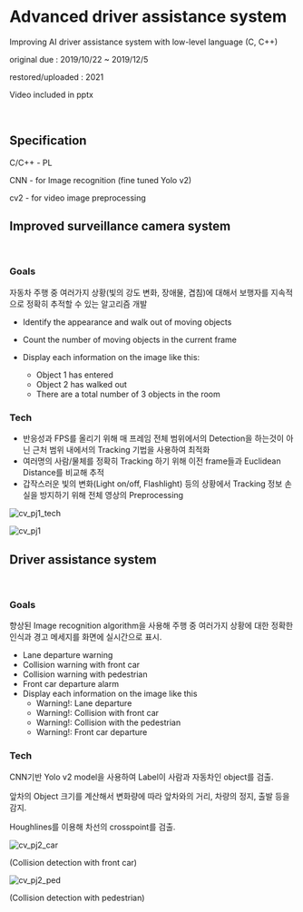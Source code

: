

# Advanced driver assistance system

Improving AI driver assistance system with low-level language (C, C++)

original due : 2019/10/22 ~ 2019/12/5

restored/uploaded : 2021

Video included in pptx

<br>

## Specification

C/C++ - PL

CNN - for Image recognition (fine tuned Yolo v2)

cv2 - for video image preprocessing



## Improved  surveillance camera system

<br>

### Goals

자동차 주행 중 여러가지 상황(빛의 강도 변화, 장애물, 겹침)에 대해서 보행자를 지속적으로 정확히 추적할 수 있는 알고리즘 개발



- Identify the appearance and walk out of moving objects

- Count the number of moving objects in the current  frame

- Display each information on the image like this:
  - Object 1 has entered
  - Object 2 has walked out
  - There are a total number of 3 objects in the room



### Tech

- 반응성과 FPS를 올리기 위해 매 프레임 전체 범위에서의 Detection을 하는것이 아닌 근처 범위 내에서의 Tracking 기법을 사용하여 최적화
- 여러명의 사람/물체를 정확히 Tracking 하기 위해 이전 frame들과 Euclidean Distance를 비교해 추적
- 갑작스러운 빛의 변화(Light on/off, Flashlight) 등의 상황에서 Tracking 정보 손실을 방지하기 위해 전체 영상의 Preprocessing

![cv_pj1_tech](https://user-images.githubusercontent.com/47979730/123577145-3da07600-d80e-11eb-95b7-89c04f5a72ca.png)





![cv_pj1](https://user-images.githubusercontent.com/47979730/123574318-94a44c00-d80a-11eb-8857-89b8232f4339.PNG)







## Driver assistance system

<br>

### Goals

향상된 Image recognition algorithm을 사용해 주행 중 여러가지 상황에 대한 정확한 인식과 경고 메세지를 화면에 실시간으로 표시.

- Lane departure warning
- Collision warning with front car
- Collision warning with pedestrian
- Front car departure alarm
- Display each information on the image like  this
  - Warning!: Lane departure
  - Warning!: Collision with front car
  - Warning!: Collision with the pedestrian
  - Warning!: Front car departure



### Tech

CNN기반 Yolo v2 model을 사용하여 Label이 사람과 자동차인 object를 검출. 

앞차의 Object 크기를 계산해서 변화량에 따라 앞차와의 거리, 차량의 정지, 출발 등을 감지.

Houghlines를 이용해 차선의 crosspoint를 검출.





![cv_pj2_car](https://user-images.githubusercontent.com/47979730/123591236-abf13280-d826-11eb-8db5-6a11c624d4d6.PNG)

(Collision detection with front car)

![cv_pj2_ped](https://user-images.githubusercontent.com/47979730/123591241-adbaf600-d826-11eb-8d16-89a2ce9341f5.PNG)

(Collision detection with pedestrian)

